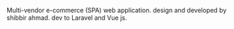 Multi-vendor e-commerce (SPA) web application. design and developed by shibbir ahmad. dev to Laravel and Vue js.
